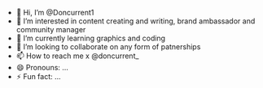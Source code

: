 - 👋 Hi, I’m @Doncurrent1
- 👀 I’m interested in content creating and writing, brand ambassador and community manager
- 🌱 I’m currently learning graphics and coding
- 💞️ I’m looking to collaborate on any form of patnerships
- 📫 How to reach me x @doncurrent_
- 😄 Pronouns: ...
- ⚡ Fun fact: ...

<!---
Doncurrent1/Doncurrent1 is a ✨ special ✨ repository because its `README.md` (this file) appears on your GitHub profile.
You can click the Preview link to take a look at your changes.
--->
